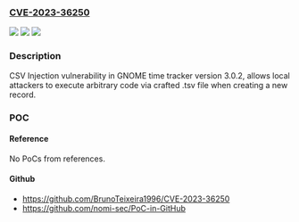 ### [CVE-2023-36250](https://cve.mitre.org/cgi-bin/cvename.cgi?name=CVE-2023-36250)
![](https://img.shields.io/static/v1?label=Product&message=n%2Fa&color=blue)
![](https://img.shields.io/static/v1?label=Version&message=n%2Fa&color=blue)
![](https://img.shields.io/static/v1?label=Vulnerability&message=n%2Fa&color=brighgreen)

### Description

CSV Injection vulnerability in GNOME time tracker version 3.0.2, allows local attackers to execute arbitrary code via crafted .tsv file when creating a new record.

### POC

#### Reference
No PoCs from references.

#### Github
- https://github.com/BrunoTeixeira1996/CVE-2023-36250
- https://github.com/nomi-sec/PoC-in-GitHub

